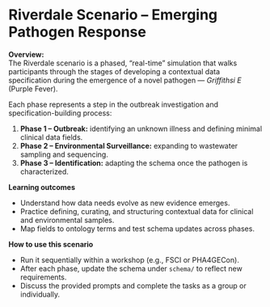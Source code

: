 # Riverdale Scenario – Emerging Pathogen Response

**Overview:**  
The Riverdale scenario is a phased, “real-time” simulation that walks participants through the stages of developing a contextual data specification during the emergence of a novel pathogen — *Griffithsi E* (Purple Fever).

Each phase represents a step in the outbreak investigation and specification-building process:

1. **Phase 1 – Outbreak:** identifying an unknown illness and defining minimal clinical data fields.  
2. **Phase 2 – Environmental Surveillance:** expanding to wastewater sampling and sequencing.  
3. **Phase 3 – Identification:** adapting the schema once the pathogen is characterized.

**Learning outcomes**
- Understand how data needs evolve as new evidence emerges.  
- Practice defining, curating, and structuring contextual data for clinical and environmental samples.  
- Map fields to ontology terms and test schema updates across phases.  

**How to use this scenario**
- Run it sequentially within a workshop (e.g., FSCI or PHA4GECon).  
- After each phase, update the schema under `schema/` to reflect new requirements.  
- Discuss the provided prompts and complete the tasks as a group or individually.

